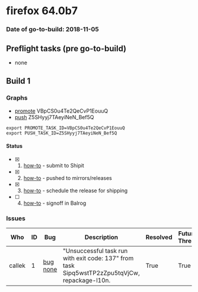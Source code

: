 # firefox 64.0b7

### Date of go-to-build: 2018-11-05

## Preflight tasks (pre go-to-build)
- none

## Build 1  

### Graphs
* [promote](https://tools.taskcluster.net/push-inspector/#/VBpCS0u4Te2QeCvP1EouuQ) VBpCS0u4Te2QeCvP1EouuQ
* [push](https://tools.taskcluster.net/push-inspector/#/Z5SHyyj7TAeyiNeN_Bef5Q) Z5SHyyj7TAeyiNeN_Bef5Q
```
export PROMOTE_TASK_ID=VBpCS0u4Te2QeCvP1EouuQ
export PUSH_TASK_ID=Z5SHyyj7TAeyiNeN_Bef5Q
```


#### Status
- [x] 1.  [how-to](https://wiki.mozilla.org/Release:Release_Automation_on_Mercurial:Starting_a_Release#Submit_to_Ship_It)  - submit to Shipit
- [x] 2.  [how-to](https://github.com/mozilla-releng/releasewarrior-2.0/blob/master/docs/release-promotion/desktop/howto.md#push-artifacts-to-releases-directory)  - pushed to mirrors/releases
- [x] 3.  [how-to](https://github.com/mozilla-releng/releasewarrior-2.0/blob/master/docs/release-promotion/desktop/howto.md#ship-the-release)  - schedule the release for shipping
- [ ] 4.  [how-to](https://github.com/mozilla-releng/releasewarrior-2.0/blob/master/docs/release-promotion/desktop/howto.md#obtain-sign-offs-for-changes)  - signoff in Balrog

### Issues
| Who                 | ID               | Bug                                                                 | Description                | Resolved                | Future Threat                |
| ------------------- | ---------------- | ------------------------------------------------------------------- | -------------------------- | ----------------------- | ---------------------------- |
| callek  | 1 | [bug none](https://bugzil.la/none)        | "Unsuccessful task run with exit code: 137" from task Sipq5wstTP2zZpu5tqVjCw, repackage-l10n. | True | True |

